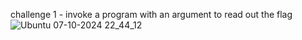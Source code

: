 challenge 1 - invoke a program with an argument to read out the flag 
![Ubuntu 07-10-2024 22_44_12](https://github.com/user-attachments/assets/2c7e24df-fa0c-4355-a263-10e521fc1ad0)

